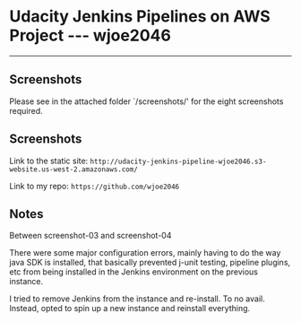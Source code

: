 # Udacity Jenkins Pipelines on AWS Project --- wjoe2046
---
## Screenshots
Please see in the attached folder `/screenshots/' for the eight screenshots required. 

## Screenshots
Link to the static site: `http://udacity-jenkins-pipeline-wjoe2046.s3-website.us-west-2.amazonaws.com/`

Link to my repo: `https://github.com/wjoe2046`

## Notes

Between screenshot-03 and screenshot-04

There were some major configuration errors, mainly having to do the way java SDK is installed, that basically prevented j-unit testing, pipeline plugins, etc from being installed in the Jenkins environment on the previous instance. 

I tried to remove Jenkins from the instance and re-install. To no avail. Instead,  opted to spin up a new instance and reinstall everything. 